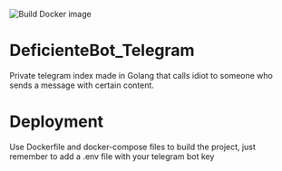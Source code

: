 ![Build Docker image](https://github.com/adrianvillanueva997/DeficienteBot_Telegram/workflows/Build%20Docker%20image/badge.svg)

# DeficienteBot_Telegram

Private telegram index made in Golang that calls idiot to someone who sends a message with certain content.

# Deployment

Use Dockerfile and docker-compose files to build the project, just remember to add a .env file with your telegram bot key

